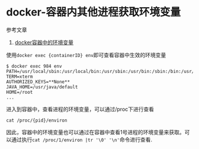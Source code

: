 # docker-容器内其他进程获取环境变量

参考文章

1. [docker容器中的环境变量](https://www.cnblogs.com/xuxinkun/p/10531091.html)

使用`docker exec {containerID} env`即可查看容器中生效的环境变量

```console
$ docker exec 984 env
PATH=/usr/local/sbin:/usr/local/bin:/usr/sbin:/usr/bin:/sbin:/bin:/usr/java/default/bin
TERM=xterm
AUTHORIZED_KEYS=**None**
JAVA_HOME=/usr/java/default
HOME=/root
...
```

进入到容器中，查看进程的环境变量，可以通过/proc下进行查看

```
cat /proc/{pid}/environ
```

因此，容器中的环境变量也可以通过在容器中查看1号进程的环境变量来获取。可以通过执行`cat /proc/1/environ |tr '\0' '\n'`命令进行查看.
